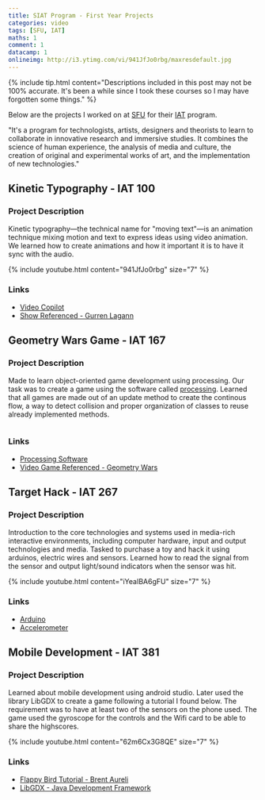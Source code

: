 ```yaml
---
title: SIAT Program - First Year Projects
categories: video
tags: [SFU, IAT]
maths: 1
comment: 1
datacamp: 1
onlineimg: http://i3.ytimg.com/vi/941JfJo0rbg/maxresdefault.jpg
---
```


{% include tip.html content="Descriptions included in this post may not be 100% accurate. It's been a while since I took these courses so I may have forgotten some things." %}

Below are the projects I worked on at <a href="https://www.sfu.ca/" target="_blank">SFU</a> for their <a href="http://www.sfu.ca/siat.html" target="_blank">IAT</a> program. 

"It's a program for technologists, artists, designers and theorists to learn to collaborate in innovative research and immersive studies. It combines the science of human experience, the analysis of media and culture, the creation of original and experimental works of art, and the implementation of new technologies." 

## Kinetic Typography - IAT 100

### Project Description
Kinetic typography—the technical name for "moving text"—is an animation technique mixing motion and text to express ideas using video animation. We learned how to create animations and how it important it is to have it sync with the audio.

{% include youtube.html content="941JfJo0rbg" size="7" %}

### Links
* <a href="https://www.videocopilot.net/tutorials/" target="_blank">Video Copilot</a>
* <a href="https://en.wikipedia.org/wiki/Gurren_Lagann" target="_blank">Show Referenced - Gurren Lagann</a>

## Geometry Wars Game - IAT 167

### Project Description
Made to learn object-oriented game development using processing. Our task was to create a game using the software called <a href="https://processing.org/" target="_blank">processing</a>. Learned that all games are made out of an update method to create the continous flow, a way to detect collision and proper organization of classes to reuse already implemented methods.


<img class="lazy" data-src="../images/posts/iat/geometrywars.gif" width="70%"/>

### Links
* <a href="https://processing.org/" target="_blank">Processing Software</a>
* <a href="https://en.wikipedia.org/wiki/Geometry_Wars" target="_blank">Video Game Referenced - Geometry Wars</a>

## Target Hack - IAT 267

### Project Description
Introduction to the core technologies and systems used in media-rich interactive environments, including computer hardware, input and output technologies and media. Tasked to purchase a toy and hack it using arduinos, electric wires and sensors. Learned how to read the signal from the sensor and output light/sound indicators when the sensor was hit.

{% include youtube.html content="iYeaIBA6gFU" size="7" %}

### Links
* <a href="https://www.arduino.cc/" target="_blank">Arduino</a>
* <a href="https://en.wikipedia.org/wiki/Accelerometer" target="_blank">Accelerometer</a>

## Mobile Development - IAT 381

### Project Description
Learned about mobile development using android studio. Later used the library LibGDX to create a game following a tutorial I found below. The requirement was to have at least two of the sensors on the phone used. The game used the gyroscope for the controls and the Wifi card to be able to share the highscores.   

{% include youtube.html content="62m6Cx3G8QE" size="7" %}

### Links
* <a href="https://youtu.be/rzBVTPaUUDg" target="_blank">Flappy Bird Tutorial - Brent Aureli</a>
* <a href="https://libgdx.badlogicgames.com/" target="_blank">LibGDX - Java Development Framework</a>